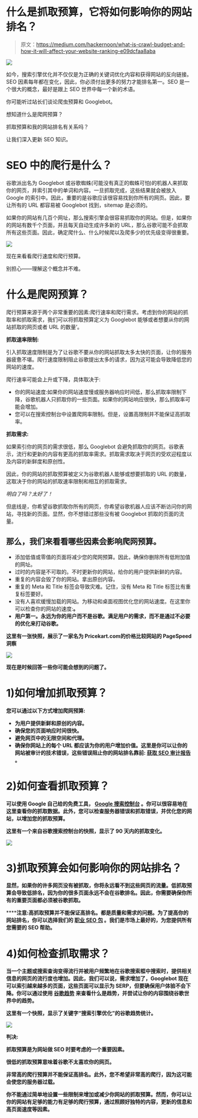 # 什么是抓取预算，它将如何影响你的网站排名？

> 原文：<https://medium.com/hackernoon/what-is-crawl-budget-and-how-it-will-affect-your-website-ranking-e09dcfaa8aba>

![](img/97b56b2c4ce0567ee5687391a1bf22a9.png)

如今，搜索引擎优化并不仅仅是为正确的关键词优化内容和获得网站的反向链接。SEO 因素每年都在变化，因此，你必须付出更多的努力才能排名第一。SEO 是一个很大的概念，最好是跟上 SEO 世界中每一个新的术语。

你可能听过站长们谈论爬虫预算和 Googlebot。

想知道什么是爬网预算？

抓取预算和我的网站排名有关系吗？

让我们深入更新 SEO 知识。

# SEO 中的爬行是什么？

谷歌派出名为 Googlebot 或谷歌蜘蛛(可能没有真正的蜘蛛可怕)的机器人来抓取你的网页，并索引其中的单词和内容。一旦抓取完成，这些结果就会被放入 Google 的索引中。因此，重要的是谷歌应该很容易找到你所有的网页。因此，要让所有的 URL 都容易被 Googlebot 找到，sitemap 是必须的。

如果你的网站有几百个网址，那么搜索引擎会很容易抓取你的网站。但是，如果你的网站有数千个页面，并且每天自动生成许多新的 URL，那么谷歌可能不会抓取所有这些页面。因此，确定爬什么、什么时候爬以及爬多少的优先级变得很重要。

![](img/874a3cac3aa4ef907e8a536670382faa.png)

现在来看看爬行速度和爬行预算。

别担心——理解这个概念并不难。

# 什么是爬网预算？

爬行预算来源于两个非常重要的因素:爬行速率和爬行需求。考虑到你的网站的抓取率和抓取需求，我们可以将抓取预算定义为 Googlebot 能够或者想要从你的网站抓取的网页或者 URL 的数量’。

**抓取速率限制:**

引入抓取速度限制是为了让谷歌不要从你的网站抓取太多太快的页面，让你的服务器疲惫不堪。爬行速度限制阻止谷歌提出太多的请求，因为这可能会导致降低您的网站的速度。

爬行速率可能会上升或下降，具体取决于:

*   你的网站速度:如果你的网站速度慢或服务器响应时间低，那么抓取率限制下降，谷歌机器人只抓取你的一些页面。如果你的网站响应很快，那么抓取率可能会增加。
*   您可以在搜索控制台中设置爬网率限制。但是，设置高限制并不能保证高抓取率。

**抓取需求:**

如果索引你的网页的需求很低，那么 Googlebot 会避免抓取你的网页。谷歌表示，流行和更新的内容有更高的抓取率需求。抓取需求取决于网页的受欢迎程度以及内容的新鲜度和原创性。

因此，你的网站的抓取预算被定义为谷歌机器人能够或想要抓取的 URL 的数量，这取决于你的网站的抓取速率限制和相互的抓取需求。

*明白了吗？太好了！*

但底线是，你希望谷歌抓取你所有的网页，你希望谷歌机器人应该不断访问你的网站，寻找新的页面。显然，你不想错过那些没有被 Googlebot 抓取的页面的流量。

## 那么，我们来看看哪些因素会影响爬网预算。

*   添加低值或零值的页面将减少您的爬网预算。因此，确保你删除所有低附加值的网址。
*   过时的内容是不可取的。不时更新你的网站，给你的用户提供新鲜的内容。
*   重复的内容会毁了你的网站。拿出原创内容。
*   重复的 Meta 和 Title 标签会导致灾难。记住，没有 Meta 和 Title 标签比有重复标签要好。
*   没有人喜欢缓慢加载的网站。为移动和桌面视图优化您的网站速度。在这里你可以检查你的网站的速度:[](https://developers.google.com/speed/pagespeed/insights/)**。**
*   **用户第一。永远为你的用户而不是谷歌。满足用户的需求，而不是通过不必要的优化来打动谷歌。**

**这里有一张快照，展示了一家名为 Pricekart.com[](https://www.pricekart.com/)**的价格比较网站的 PageSpeed 洞察****

****![](img/46409d6461da613a2f261bb2bc7c9688.png)****

****现在是时候回答一些你可能会想到的问题了。****

# ****1)如何增加抓取预算？****

****您可以通过以下方式增加爬网预算:****

*   ****为用户提供新鲜和原创的内容。****
*   ****确保您的页面响应时间很快。****
*   ****避免网页中的无限空间和代理。****
*   ****确保你网站上的每个 URL 都应该为你的用户增加价值。这里是你可以让你的网站被审计的技术错误，这些错误阻止你的网站排名靠前: [**获取 SEO 审计报告**](http://www.nethority.com/seo-audit-plans-pricing/) 。****

# ****2)如何查看抓取预算？****

****可以使用 Google 自己给的免费工具， [**Google 搜索控制台**](https://www.google.com/webmasters/tools/home) 。你可以很容易地在这里查看你的抓取数据。此外，您可以检查服务器错误和抓取错误，并优化您的网站，以增加您的抓取预算。****

****这里有一个来自谷歌搜索控制台的快照，显示了 90 天内的抓取变化。****

****![](img/6e24005916f5533fd076f377b9e60f07.png)****

# ****3)抓取预算会如何影响你的网站排名？****

****显然，如果你的许多网页没有被抓取，你将永远看不到这些网页的流量。低抓取预算会导致低排名，因为你的很多页面永远不会在谷歌排名。因此，你需要确保你所有的重要页面都必须被谷歌抓取。****

******注意:**高抓取预算并不能保证高排名。都是质量和需求的问题。为了提高你的网站排名，你可以选择我们的 [**职业 SEO 包**](http://www.nethority.com/packages/professional-seo-package/) 。我们是市场上最好的，为您提供所有您需要的 SEO 帮助。****

# ****4)如何检查抓取需求？****

****当一个主题或搜索查询变得流行并被用户频繁地在谷歌搜索框中搜索时，提供相关信息的网页的流行度也增加。因此，我们可以说，需求增加了，Googlebot 现在可以索引越来越多的页面，这些页面可以显示为 SERP，但要确保用户体验不会下降。你可以通过使用 [**谷歌趋势**](https://trends.google.com/trends/) 来查看什么是趋势，并尝试让你的内容围绕谷歌世界中的趋势。****

****这里有一个快照，显示了关键字“搜索引擎优化”的谷歌趋势统计。****

****![](img/820434ceb6267be2da2c7de4adc9f9f1.png)****

******判决:******

****抓取预算是为网站做 SEO 时要考虑的一个重要因素。****

****很低的抓取预算意味着谷歌不太喜欢你的网页。****

****非常高的爬行预算并不能保证高排名。此外，您不希望非常高的爬行，因为这可能会使您的服务器过载。****

****你不能通过简单地设置一些限制来增加或减少你网站的抓取预算。然而，你可以让你的网站有足够的能力有足够的爬行预算，通过照顾好独特的内容，更新的信息和高页面速度等因素。****